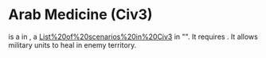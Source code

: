 # Arab Medicine (Civ3)

 is a in , a [List%20of%20scenarios%20in%20Civ3](scenario) in "". It requires . It allows military units to heal in enemy territory. 